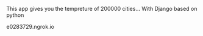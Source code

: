 This app gives you the tempreture of 200000 cities...
With Django based on python

e0283729.ngrok.io




